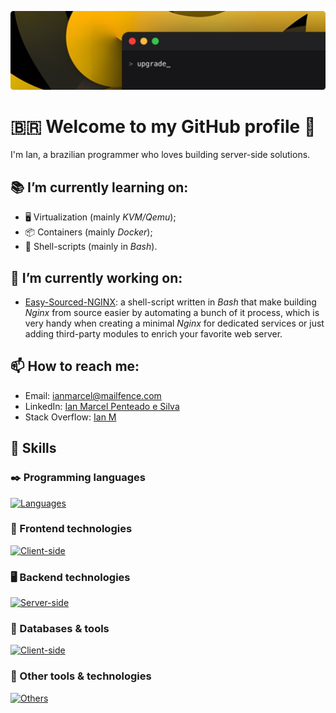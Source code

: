 ![Banner](assets/banner.png)

# 🇧🇷️ Welcome to my GitHub profile 👋

I'm Ian, a brazilian programmer who loves building server-side solutions.

## 📚️ I’m currently learning on:
- 🖥️ Virtualization (mainly *KVM/Qemu*);
- 📦️ Containers (mainly *Docker*);
- 📜️ Shell-scripts (mainly in *Bash*).

## 👷️ I’m currently working on:
- [Easy-Sourced-NGINX](https://github.com/Ian-Marcel/Easy-Sourced-NGINX): a shell-script written in *Bash* that make building *Nginx* from source easier by automating a bunch of it process, which is very handy when creating a minimal *Nginx* for dedicated services or just adding third-party modules to enrich your favorite web server.

## 📫 How to reach me:
- Email: [ianmarcel@mailfence.com](mailto:ianmarcel@mailfence.com)
- LinkedIn: [Ian Marcel Penteado e Silva](https://www.linkedin.com/in/ian-marcel-penteado/)
- Stack Overflow: [Ian M](https://stackoverflow.com/users/23581034/ian-m?tab=profile)
## 🤹️ Skills
### ✒️ Programming languages
[![Languages](https://skillicons.dev/icons?i=bash,php,js)](https://skillicons.dev)
### 🎨️ Frontend technologies
[![Client-side](https://skillicons.dev/icons?i=html,css)](https://skillicons.dev)
### 🖥️ Backend technologies
[![Server-side](https://skillicons.dev/icons?i=linux,nginx,docker&theme=light)](https://skillicons.dev)
### 💾️ Databases & tools
[![Client-side](https://skillicons.dev/icons?i=mysql)](https://skillicons.dev)
### 💬️ Other tools & technologies
[![Others](https://skillicons.dev/icons?i=git,github,markdown,obsidian,vscode,figma)](https://skillicons.dev)
